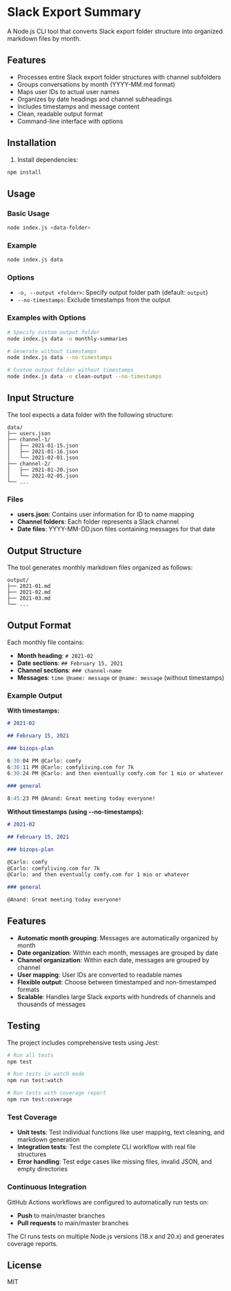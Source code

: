 # Slack Export Summary

A Node.js CLI tool that converts Slack export folder structure into organized markdown files by month.

## Features

- Processes entire Slack export folder structures with channel subfolders
- Groups conversations by month (YYYY-MM.md format)
- Maps user IDs to actual user names
- Organizes by date headings and channel subheadings
- Includes timestamps and message content
- Clean, readable output format
- Command-line interface with options

## Installation

1. Install dependencies:

```bash
npm install
```

## Usage

### Basic Usage

```bash
node index.js <data-folder>
```

### Example

```bash
node index.js data
```

### Options

- `-o, --output <folder>`: Specify output folder path (default: `output`)
- `--no-timestamps`: Exclude timestamps from the output

### Examples with Options

```bash
# Specify custom output folder
node index.js data -o monthly-summaries

# Generate without timestamps
node index.js data --no-timestamps

# Custom output folder without timestamps
node index.js data -o clean-output --no-timestamps
```

## Input Structure

The tool expects a data folder with the following structure:

```
data/
├── users.json
├── channel-1/
│   ├── 2021-01-15.json
│   ├── 2021-01-16.json
│   └── 2021-02-01.json
├── channel-2/
│   ├── 2021-01-20.json
│   └── 2021-02-05.json
└── ...
```

### Files

- **users.json**: Contains user information for ID to name mapping
- **Channel folders**: Each folder represents a Slack channel
- **Date files**: YYYY-MM-DD.json files containing messages for that date

## Output Structure

The tool generates monthly markdown files organized as follows:

```
output/
├── 2021-01.md
├── 2021-02.md
├── 2021-03.md
└── ...
```

## Output Format

Each monthly file contains:

- **Month heading**: `# 2021-02`
- **Date sections**: `## February 15, 2021`
- **Channel sections**: `### channel-name`
- **Messages**: `time @name: message` or `@name: message` (without timestamps)

### Example Output

**With timestamps:**

```markdown
# 2021-02

## February 15, 2021

### bizops-plan

6:30:04 PM @Carlo: comfy
6:30:11 PM @Carlo: comfyliving.com for 7k
6:30:24 PM @Carlo: and then eventually comfy.com for 1 mio or whatever

### general

8:45:23 PM @Anand: Great meeting today everyone!
```

**Without timestamps (using --no-timestamps):**

```markdown
# 2021-02

## February 15, 2021

### bizops-plan

@Carlo: comfy
@Carlo: comfyliving.com for 7k
@Carlo: and then eventually comfy.com for 1 mio or whatever

### general

@Anand: Great meeting today everyone!
```

## Features

- **Automatic month grouping**: Messages are automatically organized by month
- **Date organization**: Within each month, messages are grouped by date
- **Channel organization**: Within each date, messages are grouped by channel
- **User mapping**: User IDs are converted to readable names
- **Flexible output**: Choose between timestamped and non-timestamped formats
- **Scalable**: Handles large Slack exports with hundreds of channels and thousands of messages

## Testing

The project includes comprehensive tests using Jest:

```bash
# Run all tests
npm test

# Run tests in watch mode
npm run test:watch

# Run tests with coverage report
npm run test:coverage
```

### Test Coverage

- **Unit tests**: Test individual functions like user mapping, text cleaning, and markdown generation
- **Integration tests**: Test the complete CLI workflow with real file structures
- **Error handling**: Test edge cases like missing files, invalid JSON, and empty directories

### Continuous Integration

GitHub Actions workflows are configured to automatically run tests on:

- **Push** to main/master branches
- **Pull requests** to main/master branches

The CI runs tests on multiple Node.js versions (18.x and 20.x) and generates coverage reports.

## License

MIT
